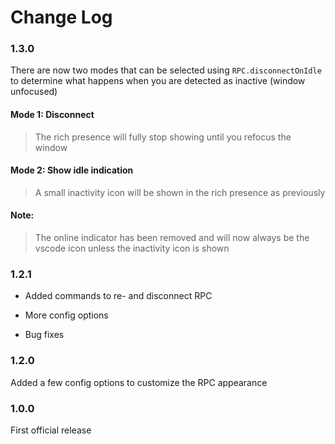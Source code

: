 # Change Log

### 1.3.0

There are now two modes that can be selected using `RPC.disconnectOnIdle` to determine what happens when you are detected as inactive (window unfocused)

#### Mode 1: Disconnect
> The rich presence will fully stop showing until you refocus the window

#### Mode 2: Show idle indication
> A small inactivity icon will be shown in the rich presence as previously

#### Note:
> The online indicator has been removed and will now always be the vscode icon unless the inactivity icon is shown

### 1.2.1

- Added commands to re- and disconnect RPC

- More config options

- Bug fixes

### 1.2.0

Added a few config options to customize the RPC appearance

### 1.0.0

First official release